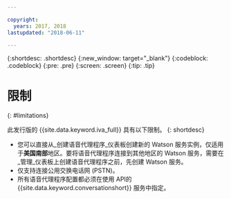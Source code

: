 ```yaml
---

copyright:
  years: 2017, 2018
lastupdated: "2018-06-11"

---
```


{:shortdesc: .shortdesc}
{:new_window: target="_blank"}
{:codeblock: .codeblock}
{:pre: .pre}
{:screen: .screen}
{:tip: .tip}

# 限制

{: #limitations}

此发行版的 {{site.data.keyword.iva_full}} 具有以下限制。
{: shortdesc}

* 您可以直接从_创建语音代理程序_仪表板创建新的 Watson 服务实例，仅适用于**美国南部**地区。要将语音代理程序连接到其他地区的 Watson 服务，需要在_管理_仪表板上创建语音代理程序之前，先创建 Watson 服务。
* 仅支持连接公用交换电话网 (PSTN)。
* 所有语音代理程序配置都必须在使用 API的 {{site.data.keyword.conversationshort}} 服务中指定。
